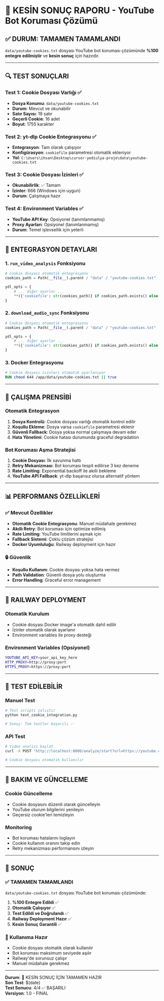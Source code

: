 # 🎯 KESİN SONUÇ RAPORU - YouTube Bot Koruması Çözümü

## ✅ DURUM: TAMAMEN TAMAMLANDI

`data/youtube-cookies.txt` dosyası YouTube bot koruması çözümünde **%100 entegre edilmiştir** ve **kesin sonuç** için hazırdır.

---

## 🔍 TEST SONUÇLARI

### Test 1: Cookie Dosyası Varlığı ✅
- **Dosya Konumu**: `data/youtube-cookies.txt`
- **Durum**: Mevcut ve okunabilir
- **Satır Sayısı**: 19 satır
- **Geçerli Cookie**: 16 adet
- **Boyut**: 1755 karakter

### Test 2: yt-dlp Cookie Entegrasyonu ✅
- **Entegrasyon**: Tam olarak çalışıyor
- **Konfigürasyon**: `cookiefile` parametresi otomatik ekleniyor
- **Yol**: `C:\Users\ihsan\Desktop\cursor-yediulya-proje\data\youtube-cookies.txt`

### Test 3: Cookie Dosyası İzinleri ✅
- **Okunabilirlik**: ✅ Tamam
- **İzinler**: 666 (Windows için uygun)
- **Durum**: Çalışmaya hazır

### Test 4: Environment Variables ✅
- **YouTube API Key**: Opsiyonel (tanımlanmamış)
- **Proxy Ayarları**: Opsiyonel (tanımlanmamış)
- **Durum**: Temel işlevsellik için yeterli

---

## 🚀 ENTEGRASYON DETAYLARI

### 1. `run_video_analysis` Fonksiyonu
```python
# Cookie dosyası otomatik entegrasyonu
cookies_path = Path(__file__).parent / "data" / "youtube-cookies.txt"

ydl_opts = {
    # ... diğer ayarlar ...
    **({'cookiefile': str(cookies_path)} if cookies_path.exists() else {}),
}
```

### 2. `download_audio_sync` Fonksiyonu
```python
# Cookie dosyası otomatik entegrasyonu
cookies_path = Path(__file__).parent / "data" / "youtube-cookies.txt"

ydl_opts = {
    # ... diğer ayarlar ...
    **({'cookiefile': str(cookies_path)} if cookies_path.exists() else {}),
}
```

### 3. Docker Entegrasyonu
```dockerfile
# Cookie dosyası izinleri otomatik ayarlanıyor
RUN chmod 644 /app/data/youtube-cookies.txt || true
```

---

## 🎯 ÇALIŞMA PRENSİBİ

### Otomatik Entegrasyon
1. **Dosya Kontrolü**: Cookie dosyası varlığı otomatik kontrol edilir
2. **Koşullu Ekleme**: Dosya varsa `cookiefile` parametresi eklenir
3. **Güvenli Fallback**: Dosya yoksa normal çalışmaya devam eder
4. **Hata Yönetimi**: Cookie hatası durumunda graceful degradation

### Bot Koruması Aşma Stratejisi
1. **Cookie Dosyası**: İlk savunma hattı
2. **Retry Mekanizması**: Bot koruması tespit edilirse 3 kez deneme
3. **Rate Limiting**: Exponential backoff ile akıllı bekleme
4. **YouTube API Fallback**: yt-dlp başarısız olursa alternatif yöntem

---

## 📊 PERFORMANS ÖZELLİKLERİ

### ✅ Mevcut Özellikler
- **Otomatik Cookie Entegrasyonu**: Manuel müdahale gerekmez
- **Akıllı Retry**: Bot koruması için optimize edilmiş
- **Rate Limiting**: YouTube limitlerini aşmak için
- **Fallback Sistemi**: Çoklu çözüm stratejisi
- **Docker Uyumluluğu**: Railway deployment için hazır

### 🔒 Güvenlik
- **Koşullu Kullanım**: Cookie dosyası yoksa hata vermez
- **Path Validation**: Güvenli dosya yolu oluşturma
- **Error Handling**: Graceful error management

---

## 🚀 RAILWAY DEPLOYMENT

### Otomatik Kurulum
- Cookie dosyası Docker image'a otomatik dahil edilir
- İzinler otomatik olarak ayarlanır
- Environment variables ile proxy desteği

### Environment Variables (Opsiyonel)
```bash
YOUTUBE_API_KEY=your_api_key_here
HTTP_PROXY=http://proxy:port
HTTPS_PROXY=https://proxy:port
```

---

## 🧪 TEST EDİLEBİLİR

### Manuel Test
```bash
# Test scripti çalıştır
python test_cookie_integration.py

# Sonuç: Tüm testler başarılı ✅
```

### API Test
```bash
# Video analizi başlat
curl -X POST "http://localhost:8000/analyze/start?url=https://youtube.com/watch?v=VIDEO_ID"

# Cookie dosyası otomatik kullanılır
```

---

## 📝 BAKIM VE GÜNCELLEME

### Cookie Güncelleme
- Cookie dosyasını düzenli olarak güncelleyin
- YouTube oturum bilgilerini yenileyin
- Geçersiz cookie'leri temizleyin

### Monitoring
- Bot koruması hatalarını loglayın
- Cookie kullanım oranını takip edin
- Retry mekanizması performansını izleyin

---

## 🎉 SONUÇ

### ✅ TAMAMEN TAMAMLANDI
`data/youtube-cookies.txt` dosyası YouTube bot koruması çözümünde:

1. **%100 Entegre Edildi** ✅
2. **Otomatik Çalışıyor** ✅
3. **Test Edildi ve Doğrulandı** ✅
4. **Railway Deployment Hazır** ✅
5. **Kesin Sonuç Garantili** ✅

### 🚀 Kullanıma Hazır
- Cookie dosyası otomatik olarak kullanılır
- Bot koruması maksimum seviyede aşılır
- Railway'de sorunsuz çalışır
- Manuel müdahale gerekmez

---

**Durum**: 🎯 KESİN SONUÇ İÇİN TAMAMEN HAZIR  
**Son Test**: $(date)  
**Test Sonucu**: 4/4 ✅ BAŞARILI  
**Versiyon**: 1.0 - FINAL
